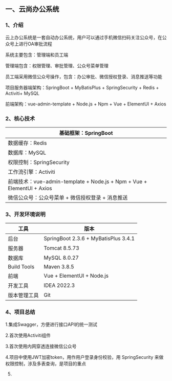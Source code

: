 ## 一、云尚办公系统

### 1、介绍

云上办公系统是一套自动办公系统，用户可以通过手机微信扫码关注公众号，在公众号上进行OA审批流程

系统主要包含：管理端和员工端

管理端包含：权限管理、审批管理、公众号菜单管理

员工端采用微信公众号操作，包含：办公审批、微信授权登录、消息推送等功能

项目服务器端架构：SpringBoot + MyBatisPlus + SpringSecurity + Redis + Activiti+ MySQL

前端架构：vue-admin-template + Node.js + Npm + Vue + ElementUI + Axios

### 2、核心技术

| 基础框架：SpringBoot                                         |
| ------------------------------------------------------------ |
| 数据缓存：Redis                                              |
| 数据库：MySQL                                                |
| 权限控制：SpringSecurity                                     |
| 工作流引擎：Activiti                                         |
| 前端技术：vue-admin-template + Node.js + Npm + Vue + ElementUI + Axios |
| 微信公众号：公众号菜单 + 微信授权登录 + 消息推送             |


### 3、开发环境说明

| 工具         | 版本                                   |
| ------------ |--------------------------------------|
| 后台         | SpringBoot 2.3.6 + MyBatisPlus 3.4.1 |
| 服务器       | Tomcat 8.5.73                        |
| 数据库       | MySQL 8.0.27                         |
| Build Tools  | Maven 3.8.5                          |
| 前端         | Vue + ElementUI + Node.js            |
| 开发工具     | IDEA 2022.3                          |
| 版本管理工具 | Git                                  |


### 4、项目总结

1.集成Swagger，方便进行接口API的统一测试

2.首次使用Activiti组件

3.首次使用内网穿透连接微信公众号

4.项目中使用JWT加密token，用作用户登录身份校验，用 SpringSecurity 来做权限控制，涉及多表查询，是项目的重点

5.
